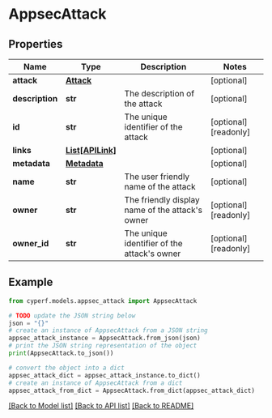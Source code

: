 # AppsecAttack


## Properties

Name | Type | Description | Notes
------------ | ------------- | ------------- | -------------
**attack** | [**Attack**](Attack.md) |  | [optional] 
**description** | **str** | The description of the attack | [optional] 
**id** | **str** | The unique identifier of the attack | [optional] [readonly] 
**links** | [**List[APILink]**](APILink.md) |  | [optional] 
**metadata** | [**Metadata**](Metadata.md) |  | [optional] 
**name** | **str** | The user friendly name of the attack | [optional] 
**owner** | **str** | The friendly display name of the attack&#39;s owner | [optional] [readonly] 
**owner_id** | **str** | The unique identifier of the attack&#39;s owner | [optional] [readonly] 

## Example

```python
from cyperf.models.appsec_attack import AppsecAttack

# TODO update the JSON string below
json = "{}"
# create an instance of AppsecAttack from a JSON string
appsec_attack_instance = AppsecAttack.from_json(json)
# print the JSON string representation of the object
print(AppsecAttack.to_json())

# convert the object into a dict
appsec_attack_dict = appsec_attack_instance.to_dict()
# create an instance of AppsecAttack from a dict
appsec_attack_from_dict = AppsecAttack.from_dict(appsec_attack_dict)
```
[[Back to Model list]](../README.md#documentation-for-models) [[Back to API list]](../README.md#documentation-for-api-endpoints) [[Back to README]](../README.md)


